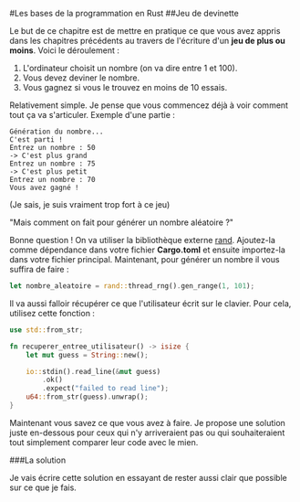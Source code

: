 #Les bases de la programmation en Rust
##Jeu de devinette

Le but de ce chapitre est de mettre en pratique ce que vous avez appris dans les chapitres précédents au travers de l'écriture d'un __jeu de plus ou moins__. Voici le déroulement :

1. L'ordinateur choisit un nombre (on va dire entre 1 et 100).
2. Vous devez deviner le nombre.
3. Vous gagnez si vous le trouvez en moins de 10 essais.

Relativement simple. Je pense que vous commencez déjà à voir comment tout ça va s'articuler. Exemple d'une partie :

```Shell
Génération du nombre...
C'est parti !
Entrez un nombre : 50
-> C'est plus grand
Entrez un nombre : 75
-> C'est plus petit
Entrez un nombre : 70
Vous avez gagné !
```

(Je sais, je suis vraiment trop fort à ce jeu)

"Mais comment on fait pour générer un nombre aléatoire ?"

Bonne question ! On va utiliser la bibliothèque externe [rand](https://crates.io/crates/rand). Ajoutez-la comme dépendance dans votre fichier __Cargo.toml__ et ensuite importez-la dans votre fichier principal. Maintenant, pour générer un nombre il vous suffira de faire :

```Rust
let nombre_aleatoire = rand::thread_rng().gen_range(1, 101);
```

Il va aussi falloir récupérer ce que l'utilisateur écrit sur le clavier. Pour cela, utilisez cette fonction :

```Rust
use std::from_str;

fn recuperer_entree_utilisateur() -> isize {
    let mut guess = String::new();

    io::stdin().read_line(&mut guess)
        .ok()
        .expect("failed to read line");
    u64::from_str(guess).unwrap();
}
```

Maintenant vous savez ce que vous avez à faire. Je propose une solution juste en-dessous pour ceux qui n'y arriveraient pas ou qui souhaiteraient tout simplement comparer leur code avec le mien.

###La solution

Je vais écrire cette solution en essayant de rester aussi clair que possible sur ce que je fais.
